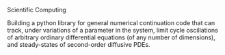 Scientific Computing

Building a python library for general numerical continuation code that can track, under variations of a parameter in the system, 
limit cycle oscillations of arbitrary ordinary differential equations (of any number of dimensions), and
steady-states of second-order diffusive PDEs.


